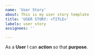 ```yaml
---
name: 'User Story'
about: This is my user story template
title: 'USER STORY: <TITLE>'
labels: user story
assignees: ''

---
```


As a **User** I can **action** so that **purpose**.
